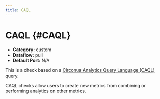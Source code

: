 ```yaml
---
title: CAQL
---
```


# CAQL {#CAQL}

 * **Category:** custom
 * **Dataflow:** pull
 * **Default Port:** N/A

This is a check based on a [Circonus Analytics Query Language (CAQL)](/caql) query.

CAQL checks allow users to create new metrics from combining or performing analytics on other metrics.

